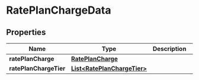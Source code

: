 
# RatePlanChargeData

## Properties
Name | Type | Description | Notes
------------ | ------------- | ------------- | -------------
**ratePlanCharge** | [**RatePlanCharge**](RatePlanCharge.md) |  |  [optional]
**ratePlanChargeTier** | [**List&lt;RatePlanChargeTier&gt;**](RatePlanChargeTier.md) |  |  [optional]



